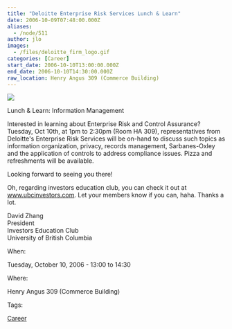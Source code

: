 ```yaml
---
title: "Deloitte Enterprise Risk Services Lunch & Learn"
date: 2006-10-09T07:48:00.000Z
aliases:
  - /node/511
author: jlo
images:
  - /files/deloitte_firm_logo.gif
categories: [Career]
start_date: 2006-10-10T13:00:00.000Z
end_date: 2006-10-10T14:30:00.000Z
raw_location: Henry Angus 309 (Commerce Building)
---
```


![](/files/deloitte_firm_logo.gif)

Lunch & Learn: Information Management

Interested in learning about Enterprise Risk and Control Assurance? Tuesday, Oct 10th, at 1pm to 2:30pm (Room HA 309), representatives from Deloitte's Enterprise Risk Services will be on-hand to discuss such topics as information organization, privacy, records management, Sarbanes-Oxley and the application of controls to address compliance issues. Pizza and refreshments will be available.

Looking forward to seeing you there!

Oh, regarding investors education club, you can check it out at www.ubcinvestors.com. Let your members know if you can, haha. Thanks a lot.

David Zhang \
President \
Investors Education Club \
University of British Columbia

When: 

Tuesday, October 10, 2006 - 13:00 to 14:30

Where: 

Henry Angus 309 (Commerce Building)

Tags: 

[Career](/career)
